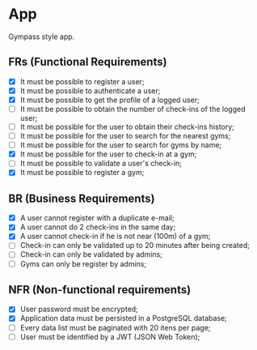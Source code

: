 # App

Gympass style app.

## FRs (Functional Requirements)

- [x] It must be possible to register a user;
- [x] It must be possible to authenticate a user;
- [x] It must be possible to get the profile of a logged user;
- [ ] It must be possible to obtain the number of check-ins of the logged user;
- [ ] It must be possible for the user to obtain their check-ins history;
- [ ] It must be possible for the user to search for the nearest gyms;
- [ ] It must be possible for the user to search for gyms by name;
- [x] It must be possible for the user to check-in at a gym;
- [ ] It must be possible to validate a user's check-in;
- [x] It must be possible to register a gym;

## BR (Business Requirements)

- [x] A user cannot register with a duplicate e-mail;
- [x] A user cannot do 2 check-ins in the same day;
- [x] A user cannot check-in if he is not near (100m) of a gym;
- [ ] Check-in can only be validated up to 20 minutes after being created;
- [ ] Check-in can only be validated by admins;
- [ ] Gyms can only be register by admins;

## NFR (Non-functional requirements)

- [x] User password must be encrypted;
- [x] Application data must be persisted in a PostgreSQL database;
- [ ] Every data list must be paginated with 20 itens per page;
- [ ] User must be identified by a JWT (JSON Web Token);
